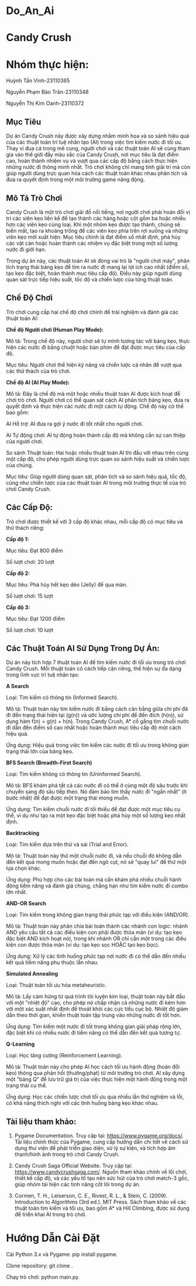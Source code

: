 # Do_An_Ai
# Candy Crush 

# Nhóm thực hiện: 
		
Huỳnh Tấn Vinh-23110365

Nguyễn Phạm Bảo Trân-23110348

Nguyễn Thị Kim Oanh-23110372
## Mục Tiêu

Dự án Candy Crush này được xây dựng nhằm minh họa và so sánh hiệu quả của các thuật toán trí tuệ nhân tạo (AI) trong việc tìm kiếm nước đi tối ưu. Thay vì đua cá trong mê cung, người chơi và các thuật toán AI sẽ cùng tham gia vào thế giới đầy màu sắc của Candy Crush, nơi mục tiêu là đạt điểm cao, hoàn thành nhiệm vụ và vượt qua các cấp độ bằng cách thực hiện những nước đi thông minh nhất. Trò chơi không chỉ mang tính giải trí mà còn giúp người dùng trực quan hóa cách các thuật toán khác nhau phân tích và đưa ra quyết định trong một môi trường game năng động.


## Mô Tả Trò Chơi

Candy Crush là một trò chơi giải đố nổi tiếng, nơi người chơi phải hoán đổi vị trí các viên kẹo liền kề để tạo thành các hàng hoặc cột gồm ba hoặc nhiều hơn các viên kẹo cùng loại. Khi một nhóm kẹo được tạo thành, chúng sẽ biến mất, tạo ra khoảng trống để các viên kẹo phía trên rơi xuống và những viên kẹo mới xuất hiện. Mục tiêu chính là đạt điểm số nhất định, phá hủy các vật cản hoặc hoàn thành các nhiệm vụ đặc biệt trong một số lượng nước đi giới hạn.


Trong dự án này, các thuật toán AI sẽ đóng vai trò là "người chơi máy", phân tích trạng thái bảng kẹo để tìm ra nước đi mang lại lợi ích cao nhất (điểm số, tạo kẹo đặc biệt, hoàn thành mục tiêu cấp độ). Điều này giúp người dùng quan sát trực tiếp hiệu suất, tốc độ và chiến lược của từng thuật toán.


## Chế Độ Chơi

Trò chơi cung cấp hai chế độ chơi chính để trải nghiệm và đánh giá các thuật toán AI:


**Chế độ Người chơi (Human Play Mode):**

Mô tả: Trong chế độ này, người chơi sẽ tự mình tương tác với bảng kẹo, thực hiện các nước đi bằng chuột hoặc bàn phím để đạt được mục tiêu của cấp độ.

Mục tiêu: Người chơi thể hiện kỹ năng và chiến lược cá nhân để vượt qua các thử thách của trò chơi.


**Chế độ AI (AI Play Mode):**

Mô tả: Đây là chế độ mà một hoặc nhiều thuật toán AI được kích hoạt để chơi trò chơi. Người chơi có thể quan sát cách AI phân tích bảng kẹo, đưa ra quyết định và thực hiện các nước đi một cách tự động. Chế độ này có thể bao gồm:

AI Hỗ trợ: AI đưa ra gợi ý nước đi tốt nhất cho người chơi.

AI Tự động chơi: AI tự động hoàn thành cấp độ mà không cần sự can thiệp của người chơi.

So sánh Thuật toán: Hai hoặc nhiều thuật toán AI thi đấu với nhau trên cùng một cấp độ, cho phép người dùng trực quan so sánh hiệu suất và chiến lược của chúng.

Mục tiêu: Giúp người dùng quan sát, phân tích và so sánh hiệu quả, tốc độ, cũng như chiến lược của các thuật toán AI trong môi trường thực tế của trò chơi Candy Crush.

## Các Cấp Độ: 
Trò chơi được thiết kế với 3 cấp độ khác nhau, mỗi cấp độ có mục tiêu và thử thách riêng:

**Cấp độ 1:**

Mục tiêu: Đạt 800 điểm

Số lượt chơi: 20 lượt

**Cấp độ 2:**

Mục tiêu: Phá hủy hết kẹo dẻo (Jelly) để qua màn.

Số lượt chơi: 15 lượt

**Cấp độ 3:**

Mục tiêu: Đạt 1200 điểm

Số lượt chơi: 10 lượt


## Các Thuật Toán AI Sử Dụng Trong Dự Án: 
Dự án này tích hợp 7 thuật toán AI để tìm kiếm nước đi tối ưu trong trò chơi Candy Crush. Mỗi thuật toán có cách tiếp cận riêng, thể hiện sự đa dạng trong lĩnh vực trí tuệ nhân tạo:


****A** Search**

Loại: Tìm kiếm có thông tin (Informed Search).

Mô tả: Thuật toán này tìm kiếm nước đi bằng cách cân bằng giữa chi phí đã đi đến trạng thái hiện tại (g(n)) và ước lượng chi phí để đến đích (h(n)), sử dụng hàm f(n) = g(n) + h(n). Trong Candy Crush, A* cố gắng tìm chuỗi nước đi dẫn đến điểm số cao nhất hoặc hoàn thành mục tiêu cấp độ một cách hiệu quả.

Ứng dụng: Hiệu quả trong việc tìm kiếm các nước đi tối ưu trong không gian trạng thái lớn của bảng kẹo.


**BFS Search (Breadth-First Search)**

Loại: Tìm kiếm không có thông tin (Uninformed Search).

Mô tả: BFS khám phá tất cả các nước đi có thể ở cùng một độ sâu trước khi chuyển sang độ sâu tiếp theo. Nó đảm bảo tìm thấy nước đi "ngắn nhất" (ít bước nhất) để đạt được một trạng thái mong muốn.

Ứng dụng: Tìm kiếm chuỗi nước đi tối thiểu để đạt được một mục tiêu cụ thể, ví dụ như tạo ra một kẹo đặc biệt hoặc phá hủy một số lượng kẹo nhất định.


**Backtracking**

Loại: Tìm kiếm dựa trên thử và sai (Trial and Error).

Mô tả: Thuật toán này thử một chuỗi nước đi, và nếu chuỗi đó không dẫn đến kết quả mong muốn hoặc đạt đến ngõ cụt, nó sẽ "quay lui" để thử một lựa chọn khác.

Ứng dụng: Phù hợp cho các bài toán mà cần khám phá nhiều chuỗi hành động tiềm năng và đánh giá chúng, chẳng hạn như tìm kiếm nước đi combo lớn nhất.


**AND-OR Search**

Loại: Tìm kiếm trong không gian trạng thái phức tạp với điều kiện (AND/OR).

Mô tả: Thuật toán này phân chia bài toán thành các nhánh con logic: nhánh AND yêu cầu tất cả các điều kiện con phải được thỏa mãn (ví dụ: tạo kẹo đặc biệt AND kích hoạt nó), trong khi nhánh OR chỉ cần một trong các điều kiện con được thỏa mãn (ví dụ: tạo kẹo sọc HOẶC tạo kẹo bọc).

Ứng dụng: Xử lý các tình huống phức tạp nơi nước đi có thể dẫn đến nhiều kết quả tiềm năng phụ thuộc lẫn nhau.


**Simulated Annealing**

Loại: Thuật toán tối ưu hóa metaheuristic.

Mô tả: Lấy cảm hứng từ quá trình tôi luyện kim loại, thuật toán này bắt đầu với một "nhiệt độ" cao, cho phép nó chấp nhận cả những nước đi kém hơn với một xác suất nhất định để thoát khỏi các cực tiểu cục bộ. Nhiệt độ giảm dần theo thời gian, khiến thuật toán tập trung vào những nước đi tốt hơn.

Ứng dụng: Tìm kiếm một nước đi tốt trong không gian giải pháp rộng lớn, đặc biệt khi có nhiều nước đi tiềm năng có thể dẫn đến kết quả tương tự.


**Q-Learning**

Loại: Học tăng cường (Reinforcement Learning).

Mô tả: Thuật toán này cho phép AI học cách tối ưu hành động (hoán đổi kẹo) thông qua phản hồi (thưởng/phạt) từ môi trường trò chơi. AI xây dựng một "bảng Q" để lưu trữ giá trị của việc thực hiện một hành động trong một trạng thái cụ thể.

Ứng dụng: Học các chiến lược chơi tối ưu qua nhiều lần thử nghiệm và lỗi, có khả năng thích nghi với các tình huống bảng kẹo khác nhau.

## Tài liệu tham khảo:

1.	Pygame Documentation. Truy cập tại: https://www.pygame.org/docs/. Tài liệu chính thức của Pygame, cung cấp hướng dẫn chi tiết về cách sử dụng thư viện để phát triển giao diện, xử lý sự kiện, và tích hợp âm thanh/hình ảnh trong trò chơi Candy Crush. 

2.	Candy Crush Saga Official Website. Truy cập tại: https://www.candycrushsaga.com/. Nguồn tham khảo chính về lối chơi, thiết kế cấp độ, và các yếu tố tạo nên sức hút của trò chơi match-3 gốc, giúp nhóm tái hiện các tính năng cốt lõi trong dự án. 

3.	Cormen, T. H., Leiserson, C. E., Rivest, R. L., & Stein, C. (2009). Introduction to Algorithms (3rd ed.). MIT Press. Sách tham khảo về các thuật toán tìm kiếm và tối ưu, bao gồm A* và Hill Climbing, được sử dụng để triển khai AI trong trò chơi. 

# Hướng Dẫn Cài Đặt
Cài Python 3.x và Pygame: pip install pygame.

Clone repository: git clone <repo-url>.

Chạy trò chơi: python main.py.
